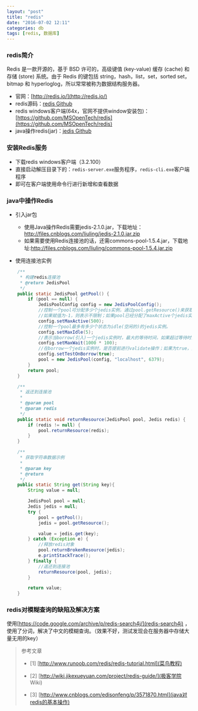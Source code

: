 ```yaml
---
layout: "post"
title: "redis"
date: "2016-07-02 12:11"
categories: db
tags: [redis, 数据库]
---
```


### redis简介

Redis 是一款开源的，基于 BSD 许可的，高级键值 (key-value) 缓存 (cache) 和存储 (store) 系统。由于 Redis 的键包括 string，hash，list，set，sorted set，bitmap 和 hyperloglog，所以常常被称为数据结构服务器。

- 官网：[http://redis.io/](http://redis.io/)
- redis源码：[redis Github](https://github.com/antirez/redis)
- redis windows客户端(64x，官网不提供window安装包)：[https://github.com/MSOpenTech/redis](https://github.com/MSOpenTech/redis)
- java操作redis(jar)：[jedis Github](https://github.com/xetorthio/jedis)

### 安装Redis服务

- 下载redis windows客户端（3.2.100）
- 直接启动解压目录下的：`redis-server.exe`服务程序，`redis-cli.exe`客户端程序
- 即可在客户端使用命令行进行新增和查看数据

### java中操作Redis

- 引入jar包
  - 使用Java操作Redis需要jedis-2.1.0.jar，下载地址：http://files.cnblogs.com/liuling/jedis-2.1.0.jar.zip
  - 如果需要使用Redis连接池的话，还需commons-pool-1.5.4.jar，下载地址:http://files.cnblogs.com/liuling/commons-pool-1.5.4.jar.zip

- 使用连接池实例

```java
    /**
     * 构建redis连接池
     * @return JedisPool
     */  
    public static JedisPool getPool() {  
        if (pool == null) {  
            JedisPoolConfig config = new JedisPoolConfig();  
            //控制一个pool可分配多少个jedis实例，通过pool.getResource()来获取；  
            //如果赋值为-1，则表示不限制；如果pool已经分配了maxActive个jedis实例，则此时pool的状态为exhausted(耗尽)。  
            config.setMaxActive(500);  
            //控制一个pool最多有多少个状态为idle(空闲的)的jedis实例。  
            config.setMaxIdle(5);  
            //表示当borrow(引入)一个jedis实例时，最大的等待时间，如果超过等待时间，则直接抛出JedisConnectionException；  
            config.setMaxWait(1000 * 100);  
            //在borrow一个jedis实例时，是否提前进行validate操作；如果为true，则得到的jedis实例均是可用的；  
            config.setTestOnBorrow(true);  
            pool = new JedisPool(config, "localhost", 6379);  
        }  
        return pool;  
    }  

    /**
     * 返还到连接池
     *  
     * @param pool  
     * @param redis
     */  
    public static void returnResource(JedisPool pool, Jedis redis) {  
        if (redis != null) {  
            pool.returnResource(redis);  
        }  
    }  

    /**
     * 获取字符串数据示例
     *  
     * @param key
     * @return
     */  
    public static String get(String key){  
        String value = null;  

        JedisPool pool = null;  
        Jedis jedis = null;  
        try {  
            pool = getPool();  
            jedis = pool.getResource();  

            value = jedis.get(key);  
        } catch (Exception e) {  
            //释放redis对象  
            pool.returnBrokenResource(jedis);  
            e.printStackTrace();  
        } finally {  
            //返还到连接池  
            returnResource(pool, jedis);  
        }  

        return value;  
    }
```

### redis对模糊查询的缺陷及解决方案

使用[https://code.google.com/archive/p/redis-search4j/](redis-search4j) ，使用了分词，解决了中文的模糊查询。（效果不好，测试发现会在服务器中存储大量无用的key）


> 参考文章
>
> - [1] [http://www.runoob.com/redis/redis-tutorial.html](菜鸟教程)
>
> - [2] [http://wiki.jikexueyuan.com/project/redis-guide/](极客学院 Wiki)
>
> - [3] [http://www.cnblogs.com/edisonfeng/p/3571870.html](java对redis的基本操作)
